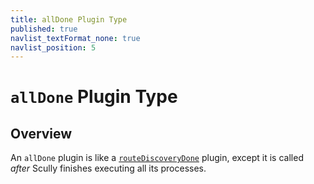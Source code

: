 ```yaml
---
title: allDone Plugin Type
published: true
navlist_textFormat_none: true
navlist_position: 5
---
```


# `allDone` Plugin Type

## Overview

An `allDone` plugin is like a [`routeDiscoveryDone`](/docs/learn/plugins/types/routeDiscoveryDone) plugin, except it is called _after_ Scully finishes executing all its processes.
